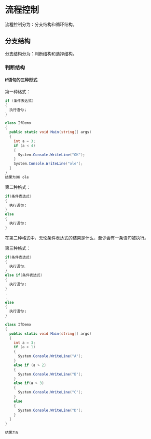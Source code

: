 # 流程控制

流程控制分为：分支结构和循环结构。

## 分支结构

分支结构分为：判断结构和选择结构。

### 判断结构

#### if语句的三种形式

第一种格式：
```C#
if (条件表达式)
{
  执行语句；
}
``` 
```C#
class IfDemo
{
  public static void Main(string[] args)
  {
    int a = 3;
    if (a < 4)
    {
      System.Console.WriteLine("OK");
    }
    System.Console.WriteLine("ole");
  }
}
结果为OK ole
```

第二种格式：
```C#
if(条件表达式)
{
  执行语句；
}
else
{
  执行语句；
}
```
在第二种格式中，无论条件表达式的结果是什么，至少会有一条语句被执行。

第三种格式：
```C#
if(条件表达式)
{
  执行语句;
}
else if(条件表达式)
{
  执行语句；
}
.
.
else
{
  执行语句；
}
```

```C#
class IfDemo
{
  public static void Main(string[] args)
  {
    int a = 3;
    if (a > 1)
    {
      System.Console.WriteLine("A");
    }
    else if (a > 2)
    {
      System.Console.WriteLine("B");
    }
    else if(a > 3)
    {
      System.Console.WriteLine("C");
    }
    else 
    {
      System.Console.WriteLine("D");
    }
  }
}

结果为A
```

